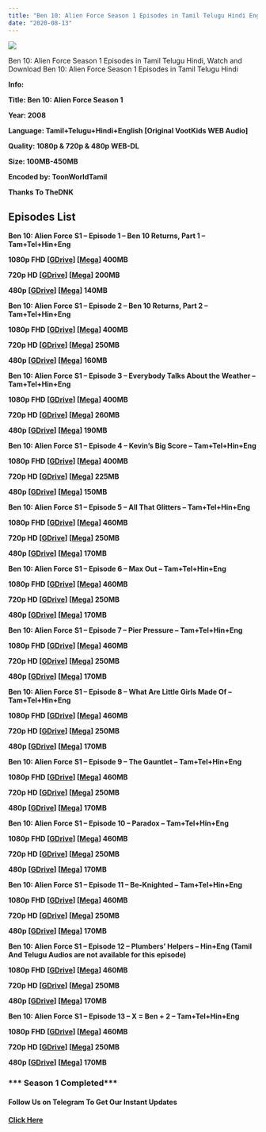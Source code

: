 ```yaml
---
title: "Ben 10: Alien Force Season 1 Episodes in Tamil Telugu Hindi English"
date: "2020-08-13"
---
```


![](https://extraimage.com/images/2020/07/26/thumb-1920-973245.jpg)

Ben 10: Alien Force Season 1 Episodes in Tamil Telugu Hindi, Watch and Download Ben 10: Alien Force Season 1 Episodes in Tamil Telugu Hindi

**Info:**

**Title: Ben 10: Alien Force Season 1**

**Year: 2008**

**Language: Tamil+Telugu+Hindi+English \[Original VootKids WEB Audio\]**

**Quality: 1080p & 720p & 480p WEB-DL**

**Size: 100MB-450MB**

**Encoded by: ToonWorldTamil**

**Thanks To TheDNK**

## **Episodes List**

**Ben 10: Alien Force** **S1 – Episode 1 – Ben 10 Returns, Part 1 – Tam+Tel+Hin+Eng**

**1080p FHD \[[GDrive](https://gplinks.co/hNkYKs)\] \[[Mega](https://gplinks.co/nxmY5k)\] 400MB**

**720p HD \[[GDrive](https://gplinks.co/hCaLzj5)\] \[[Mega](https://gplinks.co/lryPWACw)\] 200MB**

**480p \[[GDrive](https://gplinks.co/hH5t6r)\] \[[Mega](https://gplinks.co/uEKuSLe)\] 140MB**

**Ben 10: Alien Force** **S1 – Episode 2 – Ben 10 Returns, Part 2 – Tam+Tel+Hin+Eng**

**1080p FHD \[[GDrive](https://gplinks.co/E7MH)\] \[[Mega](https://gplinks.co/EaGHvT51)\] 400MB**

**720p HD \[[GDrive](https://gplinks.co/QXtlQa)\] \[[Mega](https://gplinks.co/IS656)\] 250MB**

**480p \[[GDrive](https://gplinks.co/kiC5Kx)\] \[[Mega](https://gplinks.co/cVNUaqcA)\] 160MB**

**Ben 10: Alien Force** **S1 – Episode 3 – Everybody Talks About the Weather – Tam+Tel+Hin+Eng**

**1080p FHD \[[GDrive](https://gplinks.co/vXIw8)\] \[[Mega](https://gplinks.co/4FTRLgV4)\] 400MB**

**720p HD \[[GDrive](https://gplinks.co/A8nh)\] \[[Mega](https://gplinks.co/Rn1bW)\] 260MB**

**480p \[[GDrive](https://gplinks.co/IW6Q)\] \[[Mega](https://gplinks.co/eF4k)\] 190MB**

**Ben 10: Alien Force** **S1 – Episode 4 – Kevin’s Big Score – Tam+Tel+Hin+Eng**

**1080p FHD \[[GDrive](https://gplinks.co/KMKAxT)\] \[[Mega](https://gplinks.co/JLfCEpJB)\] 400MB**

**720p HD \[[GDrive](https://gplinks.co/iCSyfxG)\] \[[Mega](https://gplinks.co/fuv7sUR)\] 225MB**

**480p \[[GDrive](https://gplinks.co/kfvqdCB)\] \[[Mega](https://gplinks.co/ZnnVpTA)\] 150MB**

**Ben 10: Alien Force** **S1 – Episode 5 – All That Glitters – Tam+Tel+Hin+Eng**

**1080p FHD \[[GDrive](https://gplinks.co/pCSgZQ)\] \[[Mega](https://gplinks.co/Yc9zMwp)\] 460MB**

**720p HD \[[GDrive](https://gplinks.co/AkbQEzi)\] \[[Mega](https://gplinks.co/inDJv)\] 250MB**

**480p \[[GDrive](https://gplinks.co/lbaRuQ)\] \[[Mega](https://gplinks.co/Xezxxm1x)\] 170MB**

**Ben 10: Alien Force** **S1 – Episode 6 – Max Out – Tam+Tel+Hin+Eng**

**1080p FHD \[[GDrive](https://gplinks.co/dENH)\] \[[Mega](https://gplinks.co/DOEy6LhJ)\] 460MB**

**720p HD \[[GDrive](https://gplinks.co/xLEUY)\] \[[Mega](https://gplinks.co/ypYV1)\] 250MB**

**480p \[[GDrive](https://gplinks.co/j0Qa)\] \[[Mega](https://gplinks.co/SC7alBM)\] 170MB**

**Ben 10: Alien Force** **S1 – Episode 7 – Pier Pressure – Tam+Tel+Hin+Eng**

**1080p FHD \[[GDrive](https://gplinks.co/pvOq0)\] \[[Mega](https://gplinks.co/ZKGwV0)\] 460MB**

**720p HD \[[GDrive](https://gplinks.co/7pPOEDVT)\] \[[Mega](https://gplinks.co/LIXzp)\] 250MB**

**480p \[[GDrive](https://gplinks.co/1IEk)\] \[[Mega](https://gplinks.co/Bu7ONpq0)\] 170MB**

**Ben 10: Alien Force** **S1 – Episode 8 – What Are Little Girls Made Of – Tam+Tel+Hin+Eng**

**1080p FHD \[[GDrive](https://gplinks.co/839um)\] \[[Mega](https://gplinks.co/u7Js)\] 460MB**

**720p HD \[[GDrive](https://gplinks.co/y3vRYQVu)\] \[[Mega](https://gplinks.co/Xo1h)\] 250MB**

**480p \[[GDrive](https://gplinks.co/b37mCZG9)\] \[[Mega](https://gplinks.co/V0Sbl8j)\] 170MB**

**Ben 10: Alien Force** **S1 – Episode 9 – The Gauntlet – Tam+Tel+Hin+Eng**

**1080p FHD \[[GDrive](https://gplinks.co/xZcx6)\] \[[Mega](https://gplinks.co/rNUFlL)\] 460MB**

**720p HD \[[GDrive](https://gplinks.co/xeVPWb)\] \[[Mega](https://gplinks.co/7o6ueNle)\] 250MB**

**480p \[[GDrive](https://gplinks.co/xn5XG)\] \[[Mega](https://gplinks.co/Q2HIvK5b)\] 170MB**

**Ben 10: Alien Force** **S1 – Episode 10 – Paradox – Tam+Tel+Hin+Eng**

**1080p FHD \[[GDrive](https://gplinks.co/y3qJeYhg)\] \[[Mega](https://gplinks.co/Eqhrww)\] 460MB**

**720p HD \[[GDrive](https://gplinks.co/GayzLYI)\] \[[Mega](https://gplinks.co/D4F0eq)\] 250MB**

**480p \[[GDrive](https://gplinks.co/YI9n)\] \[[Mega](https://gplinks.co/9EKGS)\] 170MB**

**Ben 10: Alien Force** **S1 – Episode 11 – Be-Knighted – Tam+Tel+Hin+Eng**

**1080p FHD \[[GDrive](https://gplinks.co/jbgmh)\] \[[Mega](https://gplinks.co/cF4bCvD)\] 460MB**

**720p HD \[[GDrive](https://gplinks.co/oVCA2Mlw)\] \[[Mega](https://gplinks.co/tWsR)\] 250MB**

**480p \[[GDrive](https://gplinks.co/Zsv5)\] \[[Mega](https://gplinks.co/ohAHT9Q)\] 170MB**

**Ben 10: Alien Force S1 – Episode 12 – Plumbers’ Helpers – Hin+Eng (Tamil And Telugu Audios are not available for this episode)**

**1080p FHD \[[GDrive](https://gplinks.co/eyK52)\] \[[Mega](https://gplinks.co/nW1JjG)\] 460MB**

**720p HD \[[GDrive](https://gplinks.co/hycO0YbF)\] \[[Mega](https://gplinks.co/88EhKXT)\] 250MB**

**480p \[[GDrive](https://gplinks.co/mDPlS)\] \[[Mega](https://gplinks.co/4MYiC)\] 170MB**

**Ben 10: Alien Force** **S1 – Episode 13 – X = Ben + 2 – Tam+Tel+Hin+Eng**

**1080p FHD \[[GDrive](https://gplinks.co/waYU3NE)\] \[[Mega](https://gplinks.co/udgrj)\] 460MB**

**720p HD \[[GDrive](https://gplinks.co/PaLn5h)\] \[[Mega](https://gplinks.co/dgjm6)\] 250MB**

**480p \[[GDrive](https://gplinks.co/ZE7zp)\] \[[Mega](https://gplinks.co/TADcN5O8)\] 170MB**

### **\*\*\* Season 1 Completed\*\*\***

#### **Follow Us on Telegram To Get Our Instant Updates**

#### **[Click Here](https://t.me/joinchat/AAAAAEDdWfKBosrNxtfy-Q)**
